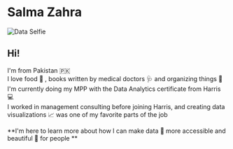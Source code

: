 # Salma Zahra

![Data Selfie](https://user-images.githubusercontent.com/102717994/192939557-3dde01c5-7262-4530-8626-ff59a688cb2c.jpeg)

## Hi! 

I'm from Pakistan :pakistan:  
I love food :stew: , books written by medical doctors :stethoscope: and organizing things :rainbow:  
I'm currently doing my MPP with the Data Analytics certificate from Harris :computer:  
I worked in management consulting before joining Harris, and creating data visualizations :chart_with_upwards_trend: was one of my favorite parts of the job  
  
**I'm here to learn more about how I can make data :1234: more accessible and beautiful :bouquet: for people ** 

